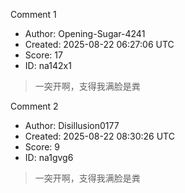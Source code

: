 Comment 1

- Author: Opening-Sugar-4241
- Created: 2025-08-22 06:27:06 UTC
- Score: 17
- ID: na142x1

> 一突开啊，支得我满脸是粪

Comment 2

- Author: Disillusion0177
- Created: 2025-08-22 08:30:26 UTC
- Score: 9
- ID: na1gvg6

> 一突开啊，支得我满脸是粪
